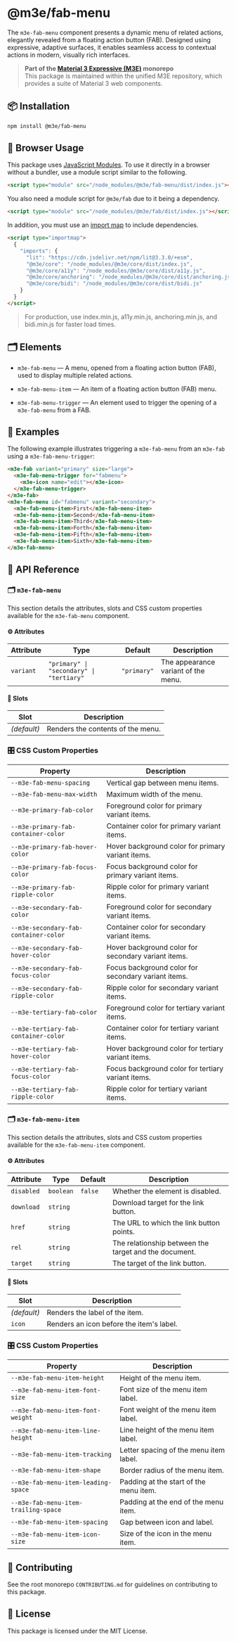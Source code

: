 # @m3e/fab-menu

The `m3e-fab-menu` component presents a dynamic menu of related actions, elegantly revealed from a floating action button (FAB). Designed using expressive, adaptive surfaces, it enables seamless access to contextual actions in modern, visually rich interfaces.

> **Part of the [Material 3 Expressive (M3E)](../../README.md) monorepo**  
> This package is maintained within the unified M3E repository, which provides a suite of Material 3 web components.

## 📦 Installation

```bash
npm install @m3e/fab-menu
```

## 🚀 Browser Usage

This package uses [JavaScript Modules](https://developer.mozilla.org/en-US/docs/Web/JavaScript/Guide/Modules#module_specifiers). To use it directly in a browser without a bundler, use a module script similar to the following.

```html
<script type="module" src="/node_modules/@m3e/fab-menu/dist/index.js"></script>
```

You also need a module script for `@m3e/fab` due to it being a dependency.

```html
<script type="module" src="/node_modules/@m3e/fab/dist/index.js"></script>
```

In addition, you must use an [import map](https://developer.mozilla.org/en-US/docs/Web/HTML/Reference/Elements/script/type/importmap) to include dependencies.

```html
<script type="importmap">
  {
    "imports": {
      "lit": "https://cdn.jsdelivr.net/npm/lit@3.3.0/+esm",
      "@m3e/core": "/node_modules/@m3e/core/dist/index.js",
      "@m3e/core/a11y": "/node_modules/@m3e/core/dist/a11y.js",
      "@m3e/core/anchoring": "/node_modules/@m3e/core/dist/anchoring.js",
      "@m3e/core/bidi": "/node_modules/@m3e/core/dist/bidi.js"
    }
  }
</script>
```

> For production, use index.min.js, a11y.min.js, anchoring.min.js, and bidi.min.js for faster load times.

## 🗂️ Elements

- `m3e-fab-menu` — A menu, opened from a floating action button (FAB), used to display multiple related actions.
- `m3e-fab-menu-item` — An item of a floating action button (FAB) menu.

- `m3e-fab-menu-trigger` — An element used to trigger the opening of a `m3e-fab-menu` from a FAB.

## 🧪 Examples

The following example illustrates triggering a `m3e-fab-menu` from an `m3e-fab` using a `m3e-fab-menu-trigger`:

```html
<m3e-fab variant="primary" size="large">
  <m3e-fab-menu-trigger for="fabmenu">
    <m3e-icon name="edit"></m3e-icon>
  </m3e-fab-menu-trigger>
</m3e-fab>
<m3e-fab-menu id="fabmenu" variant="secondary">
  <m3e-fab-menu-item>First</m3e-fab-menu-item>
  <m3e-fab-menu-item>Second</m3e-fab-menu-item>
  <m3e-fab-menu-item>Third</m3e-fab-menu-item>
  <m3e-fab-menu-item>Forth</m3e-fab-menu-item>
  <m3e-fab-menu-item>Fifth</m3e-fab-menu-item>
  <m3e-fab-menu-item>Sixth</m3e-fab-menu-item>
</m3e-fab-menu>
```

## 📖 API Reference

### 🗂️ `m3e-fab-menu`

This section details the attributes, slots and CSS custom properties available for the `m3e-fab-menu` component.

#### ⚙️ Attributes

| Attribute | Type                                     | Default     | Description                         |
| --------- | ---------------------------------------- | ----------- | ----------------------------------- |
| `variant` | `"primary" \| "secondary" \| "tertiary"` | `"primary"` | The appearance variant of the menu. |

#### 🧩 Slots

| Slot        | Description                       |
| ----------- | --------------------------------- |
| _(default)_ | Renders the contents of the menu. |

### 🎛️ CSS Custom Properties

| Property                              | Description                                         |
| ------------------------------------- | --------------------------------------------------- |
| `--m3e-fab-menu-spacing`              | Vertical gap between menu items.                    |
| `--m3e-fab-menu-max-width`            | Maximum width of the menu.                          |
| `--m3e-primary-fab-color`             | Foreground color for primary variant items.         |
| `--m3e-primary-fab-container-color`   | Container color for primary variant items.          |
| `--m3e-primary-fab-hover-color`       | Hover background color for primary variant items.   |
| `--m3e-primary-fab-focus-color`       | Focus background color for primary variant items.   |
| `--m3e-primary-fab-ripple-color`      | Ripple color for primary variant items.             |
| `--m3e-secondary-fab-color`           | Foreground color for secondary variant items.       |
| `--m3e-secondary-fab-container-color` | Container color for secondary variant items.        |
| `--m3e-secondary-fab-hover-color`     | Hover background color for secondary variant items. |
| `--m3e-secondary-fab-focus-color`     | Focus background color for secondary variant items. |
| `--m3e-secondary-fab-ripple-color`    | Ripple color for secondary variant items.           |
| `--m3e-tertiary-fab-color`            | Foreground color for tertiary variant items.        |
| `--m3e-tertiary-fab-container-color`  | Container color for tertiary variant items.         |
| `--m3e-tertiary-fab-hover-color`      | Hover background color for tertiary variant items.  |
| `--m3e-tertiary-fab-focus-color`      | Focus background color for tertiary variant items.  |
| `--m3e-tertiary-fab-ripple-color`     | Ripple color for tertiary variant items.            |

### 🗂️ `m3e-fab-menu-item`

This section details the attributes, slots and CSS custom properties available for the `m3e-fab-menu-item` component.

#### ⚙️ Attributes

| Attribute  | Type      | Default | Description                                           |
| ---------- | --------- | ------- | ----------------------------------------------------- |
| `disabled` | `boolean` | `false` | Whether the element is disabled.                      |
| `download` | `string`  |         | Download target for the link button.                  |
| `href`     | `string`  |         | The URL to which the link button points.              |
| `rel`      | `string`  |         | The relationship between the target and the document. |
| `target`   | `string`  |         | The target of the link button.                        |

#### 🧩 Slots

| Slot        | Description                              |
| ----------- | ---------------------------------------- |
| _(default)_ | Renders the label of the item.           |
| `icon`      | Renders an icon before the item's label. |

### 🎛️ CSS Custom Properties

| Property                             | Description                            |
| ------------------------------------ | -------------------------------------- |
| `--m3e-fab-menu-item-height`         | Height of the menu item.               |
| `--m3e-fab-menu-item-font-size`      | Font size of the menu item label.      |
| `--m3e-fab-menu-item-font-weight`    | Font weight of the menu item label.    |
| `--m3e-fab-menu-item-line-height`    | Line height of the menu item label.    |
| `--m3e-fab-menu-item-tracking`       | Letter spacing of the menu item label. |
| `--m3e-fab-menu-item-shape`          | Border radius of the menu item.        |
| `--m3e-fab-menu-item-leading-space`  | Padding at the start of the menu item. |
| `--m3e-fab-menu-item-trailing-space` | Padding at the end of the menu item.   |
| `--m3e-fab-menu-item-spacing`        | Gap between icon and label.            |
| `--m3e-fab-menu-item-icon-size`      | Size of the icon in the menu item.     |

## 🤝 Contributing

See the root monorepo `CONTRIBUTING.md` for guidelines on contributing to this package.

## 📄 License

This package is licensed under the MIT License.
